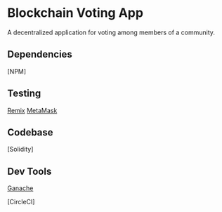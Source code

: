 
# Blockchain Voting App

A decentralized application for voting among members of a community.

## Dependencies

[NPM]


## Testing

[Remix](https://remix.ethereum.org/)
[MetaMask](https://docs.metamask.io/)

## Codebase
[Solidity]


## Dev Tools

[Ganache](https://www.trufflesuite.com/ganache)



[CircleCI]
